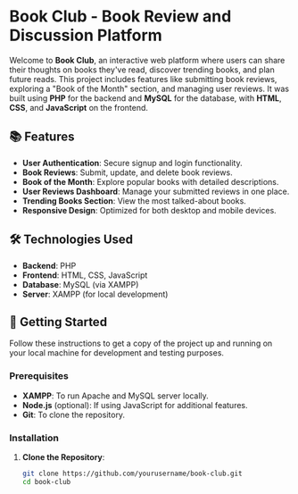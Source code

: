 # Book Club - Book Review and Discussion Platform

Welcome to **Book Club**, an interactive web platform where users can share their thoughts on books they've read, discover trending books, and plan future reads. This project includes features like submitting book reviews, exploring a "Book of the Month" section, and managing user reviews. It was built using **PHP** for the backend and **MySQL** for the database, with **HTML**, **CSS**, and **JavaScript** on the frontend.

## 📚 Features
- **User Authentication**: Secure signup and login functionality.
- **Book Reviews**: Submit, update, and delete book reviews.
- **Book of the Month**: Explore popular books with detailed descriptions.
- **User Reviews Dashboard**: Manage your submitted reviews in one place.
- **Trending Books Section**: View the most talked-about books.
- **Responsive Design**: Optimized for both desktop and mobile devices.

## 🛠️ Technologies Used
- **Backend**: PHP
- **Frontend**: HTML, CSS, JavaScript
- **Database**: MySQL (via XAMPP)
- **Server**: XAMPP (for local development)

## 🚀 Getting Started

Follow these instructions to get a copy of the project up and running on your local machine for development and testing purposes.

### Prerequisites
- **XAMPP**: To run Apache and MySQL server locally.
- **Node.js** (optional): If using JavaScript for additional features.
- **Git**: To clone the repository.

### Installation

1. **Clone the Repository**:
   ```sh
   git clone https://github.com/yourusername/book-club.git
   cd book-club
